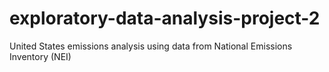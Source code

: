 # exploratory-data-analysis-project-2
United States emissions analysis using data from National Emissions Inventory (NEI)
